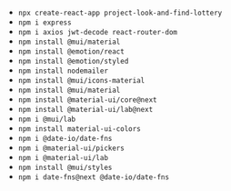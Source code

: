 - `npx create-react-app project-look-and-find-lottery`
- `npm i express`
- `npm i axios jwt-decode react-router-dom`
- `npm install @mui/material`
- `npm install @emotion/react`
- `npm install @emotion/styled`
- `npm install nodemailer`
- `npm install @mui/icons-material`
- `npm install @mui/material`
- `npm install @material-ui/core@next`
- `npm install @material-ui/lab@next`
- `npm i @mui/lab`
- `npm install material-ui-colors`
- `npm i @date-io/date-fns`
- `npm i @material-ui/pickers`
- `npm i @material-ui/lab`
- `npm install @mui/styles`
- `npm i date-fns@next @date-io/date-fns`
